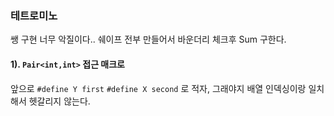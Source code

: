 ### 테트로미노

쌩 구현 너무 악질이다..
쉐이프 전부 만들어서 
바운더리 체크후
Sum 구한다.

#### 1). `Pair<int,int>` 접근 매크로
앞으로 `#define Y first` `#define X second`
로 적자, 그래야지 배열 인덱싱이랑 일치해서 
헷갈리지 않는다.